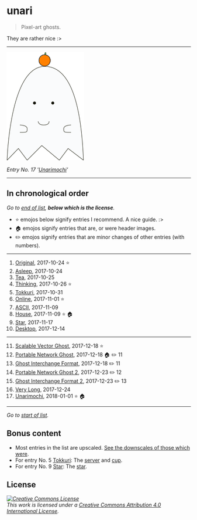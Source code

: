 # unari

> Pixel-art ghosts.

They are rather nice :>

* * *

[![*shuff shuff shuff*](the-entries/017.png)](the-entries/017.png "*shuff shuff shuff*")

*Entry No. 17 '[Unarimochi](the-entries/017.png)'*

* * *

## In chronological order

<a id="start-of-list">

*Go to [end of list](#end-of-list), **below which is the license**.*

</a>

- :star: emojos below signify entries I recommend. A nice guide. :>
- :house: emojos signify entries that are, or were header images.
- :pencil2: emojos signify entries that are minor changes of other entries (with numbers).

* * *

1. [Original](the-entries/001.png), 2017-10-24 :star:
2. [Asleep](the-entries/002.png), 2017-10-24
3. [Tea](the-entries/003.png), 2017-10-25
4. [Thinking](the-entries/004.png), 2017-10-26 :star:
5. [Tokkuri](the-entries/005.png), 2017-10-31
6. [Online](the-entries/006.gif), 2017-11-01 :star:
7. [ASCII](the-entries/007.png), 2017-11-09
8. [House](the-entries/008.png), 2017-11-09 :star: :house:
9. [Star](the-entries/009.png), 2017-11-17
10. [Desktop](the-entries/010.gif), 2017-12-14

* * *

11. [Scalable Vector Ghost](the-entries/011.svg), 2017-12-18 :star:
12. [Portable Network Ghost](the-entries/012.png), 2017-12-18 :house: :pencil2: 11
13. [Ghost Interchange Format](the-entries/013.gif), 2017-12-18 :pencil2: 11
14. [Portable Network Ghost 2](the-entries/014.png), 2017-12-23 :pencil2: 12
15. [Ghost Interchange Format 2](the-entries/015.gif), 2017-12-23 :pencil2: 13
16. [Very Long](the-entries/016.png), 2017-12-24
17. [Unarimochi](the-entries/017.png), 2018-01-01 :star: :house:

* * *

<a id="end-of-list">

*Go to [start of list](#start-of-list).*

</a>

## Bonus content

- Most entries in the list are upscaled. [See the downscales of those which were](bonus/downscales).
- For entry No. 5 [Tokkuri](the-entries/005.png): The [server](bonus/005-server.png) and [cup](bonus/005-cup.png).
- For entry No. 9 [Star](the-entries/009.png): The [star](bonus/009-star.png).

## License

*<a rel="license" href="http://creativecommons.org/licenses/by/4.0/"><img alt="Creative Commons License" style="border-width:0" src="https://i.creativecommons.org/l/by/4.0/88x31.png" /></a><br />This work is licensed under a <a rel="license" href="http://creativecommons.org/licenses/by/4.0/">Creative Commons Attribution 4.0 International License</a>.*

